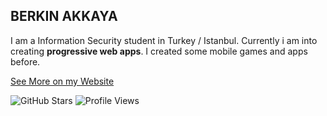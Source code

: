 ## BERKIN AKKAYA

I am a Information Security student in Turkey / Istanbul. Currently i
am into creating **progressive web apps**. I created some mobile games and
apps before.

[See More on my Website](https://berkinakkaya.dev)

![GitHub Stars](https://img.shields.io/badge/dynamic/json?logo=github&label=GitHub%20Stars&style=for-the-badge&query=%24.stars&url=https://api.github-star-counter.workers.dev/user/berkinakkaya)
![Profile Views](https://gpvc.arturio.dev/berkinakkaya)
